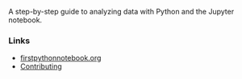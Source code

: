 A step-by-step guide to analyzing data with Python and the Jupyter notebook.

### Links

* [firstpythonnotebook.org](http://www.firstpythonnotebook.org)
* [Contributing](https://github.com/palewire/first-python-notebook/blob/main/CONTRIBUTING.md)
